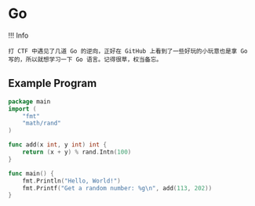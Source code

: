 # Go

!!! Info

    打 CTF 中遇见了几道 Go 的逆向，正好在 GitHub 上看到了一些好玩的小玩意也是拿 Go 写的，所以就想学习一下 Go 语言。记得很草，权当备忘。


## Example Program

```go
package main
import (
    "fmt"
    "math/rand"
)

func add(x int, y int) int {
    return (x + y) % rand.Intn(100)
}

func main() {
    fmt.Println("Hello, World!")
    fmt.Printf("Get a random number: %g\n", add(113, 202))
}
```